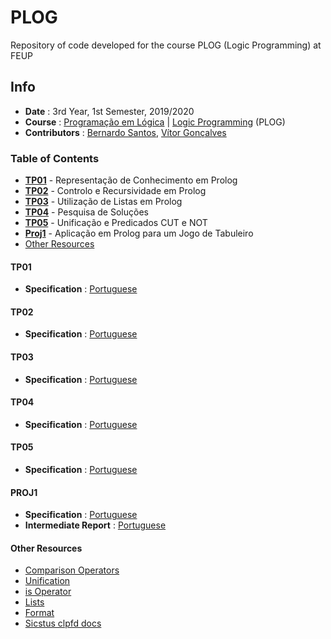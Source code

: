 # PLOG
Repository of code developed for the course PLOG (Logic Programming) at FEUP

## Info
* **Date** : 3rd Year, 1st Semester, 2019/2020
* **Course** : [Programação em Lógica](https://sigarra.up.pt/feup/pt/UCURR_GERAL.FICHA_UC_VIEW?pv_ocorrencia_id=436444) | [Logic Programming](https://sigarra.up.pt/feup/en/UCURR_GERAL.FICHA_UC_VIEW?pv_ocorrencia_id=436444) (PLOG)
* **Contributors** : [Bernardo Santos](https://github.com/bernas670), [Vítor Gonçalves](https://github.com/vitorhugo13)

### Table of Contents
* [**TP01**](#tp01) - Representação de Conhecimento em Prolog
* [**TP02**](#tp02) - Controlo e Recursividade em Prolog
* [**TP03**](#tp03) - Utilização de Listas em Prolog
* [**TP04**](#tp04) - Pesquisa de Soluções
* [**TP05**](#tp05) - Unificação e Predicados CUT e NOT
* [**Proj1**](#proj1) - Aplicação em Prolog para um Jogo de Tabuleiro
* [Other Resources](#other-resources)

#### TP01
* **Specification** : [Portuguese](specifications/tp01.pdf)

#### TP02
* **Specification** : [Portuguese](specifications/tp02.pdf)

#### TP03
* **Specification** : [Portuguese](specifications/tp03.pdf)

#### TP04
* **Specification** : [Portuguese](specifications/tp04.pdf)

#### TP05
* **Specification** : [Portuguese](specifications/tp05.pdf)

#### PROJ1
* **Specification** : [Portuguese](specifications/proj1.pdf) 
* **Intermediate Report** : [Portuguese](https://docs.google.com/document/d/1h0ecwN33NjEER6WkghdzHKuNhX6ZsZjYxlBN_lPkLys/edit)


#### Other Resources
* [Comparison Operators](http://www.cse.unsw.edu.au/~billw/dictionaries/prolog/comparison.html)
* [Unification](http://www.cse.unsw.edu.au/~billw/dictionaries/prolog/unification.html)
* [is Operator](http://www.cse.unsw.edu.au/~billw/dictionaries/prolog/is.html)
* [Lists](https://www.doc.gold.ac.uk/~mas02gw/prolog_tutorial/prologpages/lists.html)
* [Format](https://www.swi-prolog.org/pldoc/man?predicate=format%2f2)
* [Sicstus clpfd docs](https://sicstus.sics.se/sicstus/docs/3.7.1/html/sicstus_33.html)
